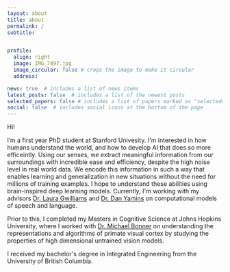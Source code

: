 ```yaml
---
layout: about
title: about
permalink: /
subtitle: 


profile:
  align: right
  image: IMG_7497.jpg
  image_circular: false # crops the image to make it circular
  address: 

news: true  # includes a list of news items
latest_posts: false  # includes a list of the newest posts
selected_papers: false # includes a list of papers marked as "selected={true}"
social: false  # includes social icons at the bottom of the page
---
```



Hi!

I’m a first year PhD student at Stanford Univesity. I'm interested in how humans understand the world, and how to develop AI that does so more efficeintly. Using our senses, we extract meaningful information from our surroundings with incredible ease and efficiency, despite the high noise level in real world data. We encode this information in such a way that enables learning and generalization in new situations without the need for millions of training examples. I hope to understand these abilities using brain-inspired deep learning models. Currently, I'm working with my advisors <a href="https://lauragwilliams.github.io/">Dr. Laura Gwilliams</a> and <a href="https://stanford.edu/~yamins/">Dr. Dan Yamins</a> on computational models of speech and language. 

Prior to this, I completed my Masters in Cognitive Science at Johns Hopkins University, where I worked with <a href="https://cogsci.jhu.edu/directory/michael-bonner/">Dr. Michael Bonner</a> on understanding the representations and algorithms of primate visual cortex by studying the properties of high dimensional untrained vision models. 

I received my bachelor's degree in Integrated Engineering from the University of British Columbia.







